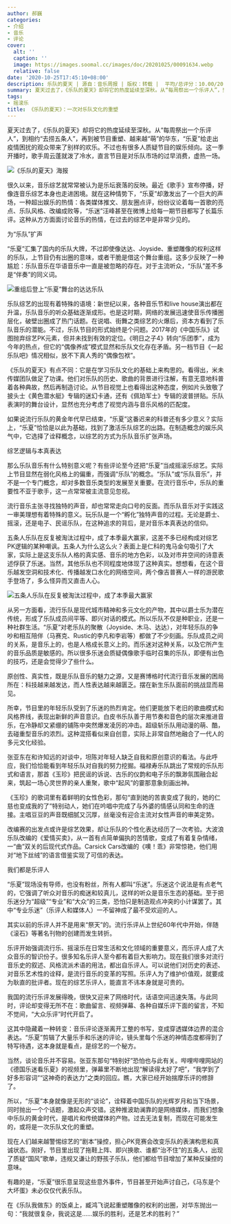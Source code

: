 ```yaml
---
author: 郝巍
categories:
- 介绍
- 音乐
- 评论
cover:
  alt: ''
  caption: ''
  image: https://images.soomal.cc/images/doc/20201025/00091634.webp
  relative: false
date: '2020-10-25T17:45:10+08:00'
description: 乐队的夏天 | 源自：音乐周报 | 版权：转载 |  平均/总评分：10.00/20
summary: 夏天过去了，《乐队的夏天》却将它的热度延续至深秋。从“每周祭出一个乐评人”，到相约“去捞五条人”，再到被节目重塑、越来越“萌”的华东，“乐夏”给走出疫情困扰的观众带来了别样的欢乐。不过也有很多人质疑节目的娱乐倾向……
tags:
- 摇滚乐
title: 《乐队的夏天》：一次对乐队文化的重塑
---
```


夏天过去了，《乐队的夏天》却将它的热度延续至深秋。从“每周祭出一个乐评人”，到相约“去捞五条人”，再到被节目重塑、越来越“萌”的华东，“乐夏”给走出疫情困扰的观众带来了别样的欢乐。不过也有很多人质疑节目的娱乐倾向。这一季开播时，歌手周云蓬就泼了冷水，直言节目是对乐队市场的过早消费，虚热一场。

![《乐队的夏天》海报](https://images.soomal.cc/images/doc/20201025/00091633.webp)





很久以来，音乐综艺就常常被认为是乐坛衰落的反映。最近《歌手》宣布停播，好像连音乐综艺本身也走进困境。就在这种情势下，“乐夏”却激发出了一个巨大的声场，一种超出娱乐的热情：各类媒体推文、朋友圈点评，纷纷议论着每一首歌的亮点、乐队风格、改编成败等，“乐迷”汪峰甚至在微博上给每一期节目都写了长篇乐评。这种从方方面面讨论音乐的热情，在过去的综艺中是非常少见的。

为“乐队”扩声

“乐夏”汇集了国内的乐队大牌，不过即使像达达、Joyside、重塑雕像的权利这样的乐队，上节目仍有出圈的意味，或者干脆是借这个舞台重组。这多少反映了一种尴尬：乐队音乐在华语音乐中一直是被忽略的存在。对于主流听众，“乐队”差不多是“伴奏”的同义词。

![重组后登上“乐夏”舞台的达达乐队](https://images.soomal.cc/images/doc/20201025/00091631.webp)





乐队综艺的出现有着特殊的语境：新世纪以来，各种音乐节和live house演出都在升温，乐队音乐的听众基础逐渐成形。也是这时期，网络的发展迅速使音乐传播圈层化，破壁出圈成了热门话题。在说唱、街舞之类综艺的火爆后，资本方看到了乐队音乐的潜能。不过，乐队节目的形式始终是个问题。2017年的《中国乐队》试图抛弃综艺PK元素，但并未找到有效的定位。《明日之子4》转向“乐团季”，成为今年的热点，但它的“偶像养成”模式显然和乐队文化存在矛盾。另一档节目《一起乐队吧》情况相似，放不下真人秀的“偶像包袱”。

《乐队的夏天》有点不同：它是在学习乐队文化的基础上来构思的。看得出，米未传媒团队做足了功课。他们对乐队的历史、歌曲的背景进行注解，有意无意地科普着各种典故，然后再制造讨论。从节目视觉上也看得出这种态度，例如片头致敬了披头士《黄色潜水艇》专辑的迷幻卡通，还有《佩珀军士》专辑的波普拼贴。乐队表演时的舞台设计，显然也充分考虑了视觉内涵与音乐风格的匹配度。

如果说流行乐队的黄金年代早已结束，“乐夏”这番迟来的科普还有多少意义？实际上，“乐夏”恰恰是以此为基础，找到了激活乐队综艺的出路。在制造概念的娱乐风气中，它选择了诠释概念，以综艺的方式为乐队音乐扩张声场。

综艺逻辑与本真表达

那么乐队音乐有什么特别意义呢？有些评论至今还把“乐夏”当成摇滚乐综艺。实际上节目显然在弱化风格上的偏重，而强调“乐队”的概念。“乐队”或“乐队音乐”，并不是一个专门概念，却对多数音乐类型的发展至关重要。在流行音乐中，乐队的重要性不亚于歌手，这一点常常被主流意见忽视。

流行音乐主张寻找独特的声音，却也常常走向口号的反面。而乐队音乐对于实践这一审美理想有着特殊的意义。玩乐队是一个“孵化”独特声音的过程。无论是爵士、摇滚，还是电子、民谣乐队，在这种追求的背后，是对音乐本真表达的信仰。

五条人乐队在反复被淘汰过程中，成了本季最大赢家，这差不多已经构成对综艺PK逻辑的某种嘲讽。五条人为什么这么火？表面上是仁科的鬼马金句吸引了大家，实际上是这支乐队人格的真实感、音乐的地方色彩，以及对市井空间的诗意表述俘获了乐迷。当然，其他乐队也不同程度地体现了这种真实。想想看，在这个音乐越发空洞和技术化、传播越发口水化的网络空间，两个像吉普赛人一样的游民歌手登场了，多么怪异而又直击人心。

![五条人乐队在反复被淘汰过程中，成了本季最大赢家](https://images.soomal.cc/images/doc/20201025/00091632.webp)





从另一方面看，流行乐队是现代城市精神和多元文化的产物，其中以爵士乐为潜在传统，形成了乐队成员间平等、即兴对话的模式。所以乐队不仅是种职业，还是一种社群生活。“乐夏”对老乐队的聚散（Joyside、木马、达达），对年轻乐队的争吵和相互陪伴（马赛克、Rustic的李凡和李岩等）都做了不少刻画。乐队成员之间的关系，是音乐上的，也是人格成长意义上的。而乐迷对这种关系，以及它所产生的音乐品质是敏感的。所以很多乐迷会质疑偶像歌手临时召集的乐队，即便有出色的技巧，还是会觉得少了些什么。

原创性、真实性，既是乐队音乐的魅力之源，又是赛博格时代流行音乐发展的困局所在：科技越来越发达，而人性表达越来越匮乏。摆在新生乐队面前的挑战显而易见。

所幸，节目里的年轻乐队受到了乐迷的热烈肯定。他们更能放下老旧的歌曲模式和风格界线，表现出新鲜的声音意识。白皮书乐队善于用节奏和音色的层次来推进音乐，在冷静却又紧绷的铺陈中突然爆发凌厉的冲击。超级斩乐队用动漫的萌、酷，去碰重型音乐的浓烈。这种混搭看似来自创意，实际上非常自然地融合了一代人的多元文化经验。

张亚东在和许知远的对谈中，坦陈对年轻人缺乏自我和原创意识的看法。与此呼应，我们恰恰能看到年轻乐队对自我的努力挖掘。福禄寿乐队跳出了常规的乐队形式和语言，那首《玉珍》把民谣的诉说、古乐的仪韵和电子乐的飘渺氛围融合起来，筑起一场心灵世界的亲人重聚，歌中“起风”的霎那意象刻画出神。

《玉珍》的歌词里有着鲜明的女性色彩，那句“直到她的苦衷变成了我的，她的仁慈也变成我的了”特别动人，她们在吟唱中完成了与外婆的情感认同和生命的连接。主唱豆豆的声音既细腻又沉厚，丝毫没有迎合主流对女性声音的审美定势。

改编赛的出发点或许是综艺效果，却让乐队的个性化表达经历了一次考验。大波浪乐队改编的《爱情买卖》，从一首有点简单偏执的苦情歌，变成了有着复杂情绪，一“曲”双关的后现代式作品。Carsick Cars改编的《噢！乖》非常惊艳，他们用对“地下丝绒”的语言借鉴实现了可信的表达。

我们都是乐评人

“乐夏”现场没有导师，也没有粉丝，所有人都叫“乐迷”。乐迷这个说法是有点老气的，它强调了听众对音乐的痴迷和较真儿，这样的听众是音乐生态的基础。至于把乐迷分为“超级”“专业”和“大众”的三类，恐怕只是制造观点冲突的小计谋罢了。其中“专业乐迷”（乐评人和媒体人）一不留神成了最不受欢迎的人。

其实以前的乐评人并不是用来“祭天”的。流行乐评从上世纪60年代中开始，伴随《滚石》等著名刊物的创建而发生转折。

乐评开始强调流行乐、摇滚乐在日常生活和文化领域的重要意义，而乐评人成了大众音乐的智识份子。很多知名乐评人至今都有着巨大影响力。现在我们很多对流行音乐史的叙述、风格流派术语的用法，都出自乐评人。可以说他们对历史的表述、对音乐艺术性的诠释，是流行音乐的变革的写照。乐评人为了维护价值观，就要成为耿直的批评者。现在的综艺乐评人，能直言不讳本身就是可贵的。

我国的流行乐评发展得晚，很快又迎来了网络时代，话语空间迅速失落。与此同时，评论却变得无所不在：歌曲留言、视频弹幕、各种自媒乐评下面的留言，不知不觉间，“大众乐评”时代开启了。

这其中隐藏着一种转变：音乐评论逐渐离开工整的书写，变成穿透媒体边界的混合表达。“乐夏”剪辑了大量乐手和乐迷的评论，镜头里每个乐迷的神情态度都得到了特写待遇，这本身就是看点，是综艺的一个秘方。

当然，谈论音乐并不容易。张亚东那句“特别好”恐怕也与此有关。哔哩哔哩网站的《德国乐迷看乐夏》的视频里，弹幕里不断地出现“解读得太好了吧”，“我学到了好多形容词”“这神奇的表达力”之类的回应。瞧，大家已经开始揣摩乐评的修辞了。

所以，“乐夏”本身就像是无形的“谈论”，诠释着中国乐队的光辉岁月和当下场景，同时抛出一个个话题，激起众声交错。这种推波助澜靠的是网络媒体，而我们想象中乐队的黄金时代，是唱片和传统媒体的产物。过去无法复制，而现在可能发生的，或将是一次乐队文化的重塑。

现在人们越来越警惕综艺的“剧本”操控，担心PK竞赛会改变乐队的表演构思和真诚状态。刚好，节目里出现了拖鞋上阵、即兴换歌、谁都“治不住”的五条人，出现了质疑“国风”歌单，违规又谦让的野孩子乐队，他们都给节目增加了某种反操控的意味。

有趣的是，“乐夏”很乐意呈现这些意外事件，节目甚至开始声讨自己，《马东是个大坏蛋》未必仅仅代表乐队。

在《乐队我做东》的饭桌上，臧鸿飞说起重塑雕像的权利的出圈，对华东抛出一句：“我就很复杂，我说这是……娱乐的胜利，还是艺术的胜利？”